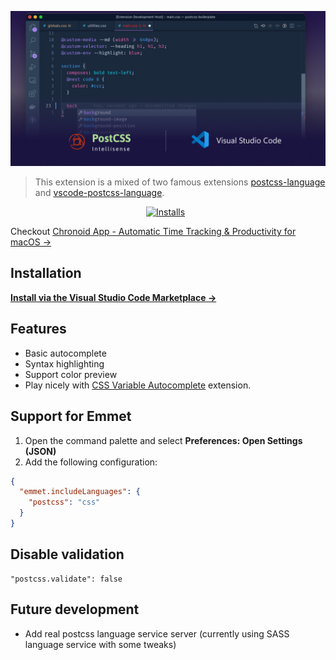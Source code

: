 ![Banner](https://github.com/vunguyentuan/vscode-postcss/raw/master/banner.jpg)

> This extension is a mixed of two famous extensions [postcss-language](https://github.com/csstools/postcss-language.git) and [vscode-postcss-language](https://github.com/MhMadHamster/vscode-postcss-language).

<p align="center">
<a href="https://marketplace.visualstudio.com/items?itemName=vunguyentuan.vscode-postcss"><img src="https://vsmarketplacebadge.apphb.com/installs-short/vunguyentuan.vscode-postcss.svg" alt="Installs"/></a>
<a href="https://marketplace.visualstudio.com/items?itemName=vunguyentuan.vscode-postcss"><img src="https://vsmarketplacebadge.apphb.com/version/vunguyentuan.vscode-postcss.svg" alt=""/></a>
<a href="https://marketplace.visualstudio.com/items?itemName=vunguyentuan.vscode-postcss"><img src="https://vsmarketplacebadge.apphb.com/rating-star/vunguyentuan.vscode-postcss.svg" alt=""/></a>
</p>

Checkout [Chronoid App - Automatic Time Tracking & Productivity for macOS →](https://www.chronoid.com?utm=github) 

## Installation

**[Install via the Visual Studio Code Marketplace →](https://marketplace.visualstudio.com/items?itemName=vunguyentuan.vscode-postcss)**



## Features
- Basic autocomplete
- Syntax highlighting
- Support color preview
- Play nicely with [CSS Variable Autocomplete](https://marketplace.visualstudio.com/items?itemName=vunguyentuan.vscode-css-variables) extension.

## Support for Emmet

1. Open the command palette and select **Preferences: Open Settings (JSON)**
2. Add the following configuration:

```json
{
  "emmet.includeLanguages": {
    "postcss": "css"
  }
}
```

## Disable validation
```
"postcss.validate": false
```

## Future development
- Add real postcss language service server (currently using SASS language service with some tweaks)
